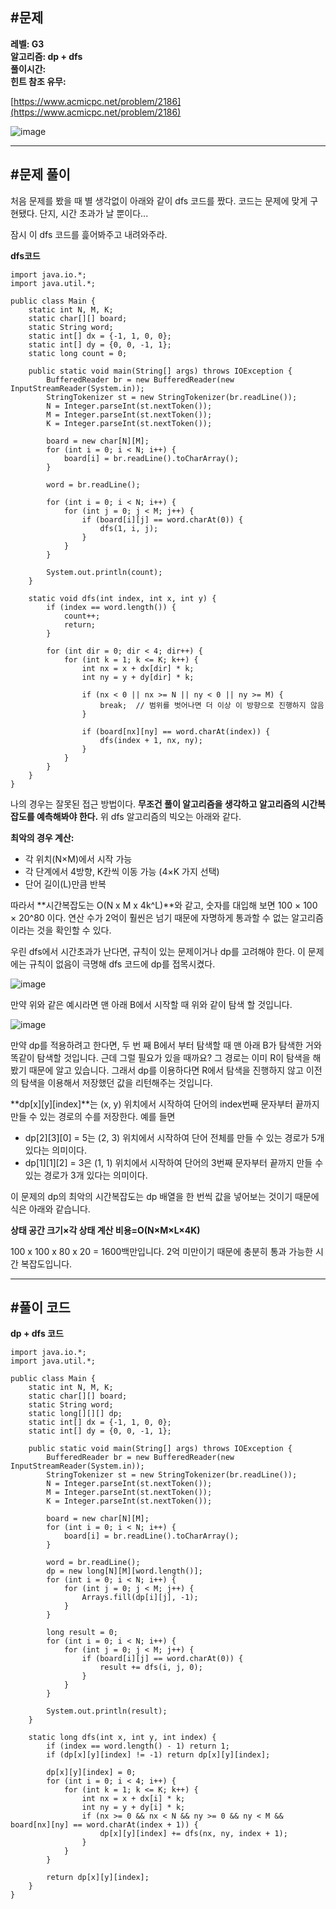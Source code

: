 ## **#문제**         

**레벨: G3  
알고리즘: dp + dfs**  
**풀이시간:   
힌트 참조 유무:**

[https://www.acmicpc.net/problem/2186](https://www.acmicpc.net/problem/2186)

![image](https://github.com/user-attachments/assets/dc7a3b5d-ee75-4125-b9f5-bc809a555132)

---

## **#문제 풀이**        

처음 문제를 봤을 때 별 생각없이 아래와 같이 dfs 코드를 짰다. 코드는 문제에 맞게 구현됐다. 단지, 시간 초과가 날 뿐이다...

잠시 이 dfs 코드를 흝어봐주고 내려와주라.

**dfs코드**

```
import java.io.*;
import java.util.*;

public class Main {
    static int N, M, K;
    static char[][] board;
    static String word;
    static int[] dx = {-1, 1, 0, 0};
    static int[] dy = {0, 0, -1, 1};
    static long count = 0;

    public static void main(String[] args) throws IOException {
        BufferedReader br = new BufferedReader(new InputStreamReader(System.in));
        StringTokenizer st = new StringTokenizer(br.readLine());
        N = Integer.parseInt(st.nextToken());
        M = Integer.parseInt(st.nextToken());
        K = Integer.parseInt(st.nextToken());

        board = new char[N][M];
        for (int i = 0; i < N; i++) {
            board[i] = br.readLine().toCharArray();
        }

        word = br.readLine();

        for (int i = 0; i < N; i++) {
            for (int j = 0; j < M; j++) {
                if (board[i][j] == word.charAt(0)) {
                    dfs(1, i, j);
                }
            }
        }

        System.out.println(count);
    }

    static void dfs(int index, int x, int y) {
        if (index == word.length()) {
            count++;
            return;
        }

        for (int dir = 0; dir < 4; dir++) {
            for (int k = 1; k <= K; k++) {
                int nx = x + dx[dir] * k;
                int ny = y + dy[dir] * k;
                
                if (nx < 0 || nx >= N || ny < 0 || ny >= M) {
                    break;  // 범위를 벗어나면 더 이상 이 방향으로 진행하지 않음
                }
                
                if (board[nx][ny] == word.charAt(index)) {
                    dfs(index + 1, nx, ny);
                }
            }
        }
    }
}
```
나의 경우는 잘못된 접근 방법이다. **무조건 풀이 알고리즘을 생각하고 알고리즘의 시간복잡도를 예측해봐야 한다.** 위 dfs 알고리즘의 빅오는 아래와 같다.

**최악의 경우 계산:**

-   각 위치(N×M)에서 시작 가능
-   각 단계에서 4방향, K칸씩 이동 가능 (4×K 가지 선택)
-   단어 길이(L)만큼 반복

따라서 **시간복잡도는 O(N x M x 4k^L)**와 같고, 숫자를 대입해 보면 100 × 100 × 20^80 이다. 연산 수가 2억이 훨씬은 넘기 때문에 자명하게 통과할 수 없는 알고리즘이라는 것을 확인할 수 있다.

  
우린 dfs에서 시간초과가 난다면, 규칙이 있는 문제이거나 dp를 고려해야 한다. 이 문제에는 규칙이 없음이 극명해 dfs 코드에 dp를 접목시켰다. 

![image](https://github.com/user-attachments/assets/68540446-806a-4e31-a202-7872d9aca450)

만약 위와 같은 예시라면 맨 아래 B에서 시작할 때 위와 같이 탐색 할 것입니다. 

![image](https://github.com/user-attachments/assets/7700f95b-563a-4198-832a-5b8739ef4df1)

만약 dp를 적용하려고 한다면, 두 번 째 B에서 부터 탐색할 때 맨 아래 B가 탐색한 거와 똑같이 탐색할 것입니다. 근데 그럴 필요가 있을 때까요? 그 경로는 이미 R이 탐색을 해봤기 때문에 알고 있습니다. 그래서 dp를 이용하다면 R에서 탐색을 진행하지 않고 이전의 탐색을 이용해서 저장했던 값을 리턴해주는 것입니다.

**dp\[x\]\[y\]\[index\]**는 (x, y) 위치에서 시작하여 단어의 index번째 문자부터 끝까지 만들 수 있는 경로의 수를 저장한다. 예를 들면

-   dp\[2\]\[3\]\[0\] = 5는 (2, 3) 위치에서 시작하여 단어 전체를 만들 수 있는 경로가 5개 있다는 의미이다.
-   dp\[1\]\[1\]\[2\] = 3은 (1, 1) 위치에서 시작하여 단어의 3번째 문자부터 끝까지 만들 수 있는 경로가 3개 있다는 의미이다.

이 문제의 dp의 최악의 시간복잡도는 dp 배열을 한 번씩 값을 넣어보는 것이기 때문에 식은 아래와 같습니다.

**상태 공간 크기×각 상태 계산 비용\=O(N×M×L×4K)**

100 x 100 x 80 x 20 = 1600백만입니다. 2억 미만이기 때문에 충분히 통과 가능한 시간 복잡도입니다.

---

## **#풀이 코드**      

**dp + dfs 코드**

```
import java.io.*;
import java.util.*;

public class Main {
    static int N, M, K;
    static char[][] board;
    static String word;
    static long[][][] dp;
    static int[] dx = {-1, 1, 0, 0};
    static int[] dy = {0, 0, -1, 1};

    public static void main(String[] args) throws IOException {
        BufferedReader br = new BufferedReader(new InputStreamReader(System.in));
        StringTokenizer st = new StringTokenizer(br.readLine());
        N = Integer.parseInt(st.nextToken());
        M = Integer.parseInt(st.nextToken());
        K = Integer.parseInt(st.nextToken());

        board = new char[N][M];
        for (int i = 0; i < N; i++) {
            board[i] = br.readLine().toCharArray();
        }

        word = br.readLine();
        dp = new long[N][M][word.length()];
        for (int i = 0; i < N; i++) {
            for (int j = 0; j < M; j++) {
                Arrays.fill(dp[i][j], -1);
            }
        }

        long result = 0;
        for (int i = 0; i < N; i++) {
            for (int j = 0; j < M; j++) {
                if (board[i][j] == word.charAt(0)) {
                    result += dfs(i, j, 0);
                }
            }
        }

        System.out.println(result);
    }

    static long dfs(int x, int y, int index) {
        if (index == word.length() - 1) return 1;
        if (dp[x][y][index] != -1) return dp[x][y][index];

        dp[x][y][index] = 0;
        for (int i = 0; i < 4; i++) {
            for (int k = 1; k <= K; k++) {
                int nx = x + dx[i] * k;
                int ny = y + dy[i] * k;
                if (nx >= 0 && nx < N && ny >= 0 && ny < M && board[nx][ny] == word.charAt(index + 1)) {
                    dp[x][y][index] += dfs(nx, ny, index + 1);
                }
            }
        }

        return dp[x][y][index];
    }
}
```
